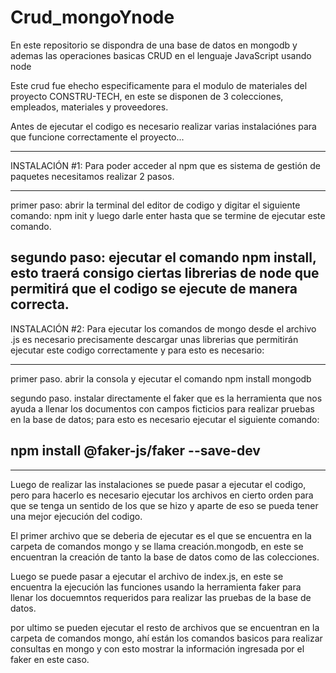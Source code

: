 # Crud_mongoYnode
En este repositorio se dispondra de una base de datos en mongodb y ademas las operaciones basicas CRUD en el lenguaje JavaScript usando node

Este crud fue ehecho especificamente para el modulo de materiales del proyecto CONSTRU-TECH, en este se disponen de 3 colecciones, empleados, materiales y proveedores.

Antes de ejecutar el codigo es necesario realizar varias instalaciónes para que funcione correctamente el proyecto...

---------------------------------------------------------------------------------------------------------------------------------------------------------------------------------
INSTALACIÓN #1:
Para poder acceder al npm que es sistema de gestión de paquetes necesitamos realizar 2 pasos.

--------
primer paso:
abrir la terminal del editor de codigo y digitar el siguiente comando: 
npm init
y luego darle enter hasta que se termine de ejecutar este comando.

segundo paso: 
ejecutar el comando npm install, esto traerá consigo ciertas librerias de node que permitirá que el codigo se ejecute de manera correcta.
--------
INSTALACIÓN #2:
Para ejecutar los comandos de mongo desde el archivo .js es necesario precisamente descargar unas librerias que permitirán ejecutar este codigo correctamente y para esto es necesario:

--------
primer paso.
abrir la consola y ejecutar el comando 
npm install mongodb

segundo paso.
instalar directamente el faker que es la herramienta que nos ayuda a llenar los documentos con campos ficticios para realizar pruebas en la base de datos; para esto es necesario ejecutar el siguiente comando:

npm install @faker-js/faker --save-dev
-----------
---------------------------------------------------------------------------------------------------------------------------------------------------------------------------------
Luego de realizar las instalaciones se puede pasar a ejecutar el codigo, pero para hacerlo es necesario ejecutar los archivos en cierto orden para que se tenga un sentido de los que se hizo y aparte de eso se pueda tener una mejor ejecución del codigo.

El primer archivo que se deberia de ejecutar es el que se encuentra en la carpeta de comandos mongo y se llama creación.mongodb, en este se encuentran la creación de tanto la base de datos como de las colecciones.

Luego se puede pasar a ejecutar el archivo de index.js, en este se encuentra la ejecución las funciones usando la herramienta faker para llenar los docuemntos requeridos para realizar las pruebas de la base de datos.

por ultimo se pueden ejecutar el resto de archivos que se encuentran en la carpeta de comandos mongo, ahí están los comandos basicos para realizar consultas en mongo y con esto mostrar la información ingresada por el faker en este caso.

